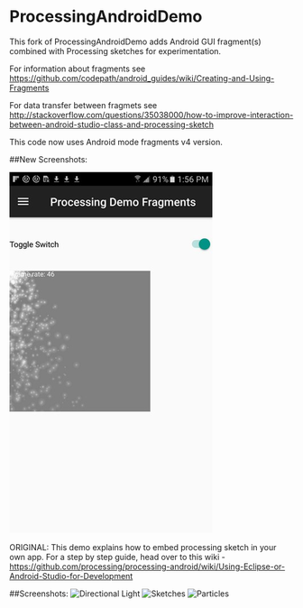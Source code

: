 # ProcessingAndroidDemo
This fork of ProcessingAndroidDemo adds Android GUI fragment(s) combined with Processing sketches for experimentation.

For information about fragments see https://github.com/codepath/android_guides/wiki/Creating-and-Using-Fragments

For data transfer between fragmets see http://stackoverflow.com/questions/35038000/how-to-improve-interaction-between-android-studio-class-and-processing-sketch

This code now uses Android mode fragments v4 version.

##New Screenshots:

![Particles with Android Button](rscreenshot1.jpg)

ORIGINAL:
This demo explains how to embed processing sketch in your own app. For a step by step guide, head over to this wiki - https://github.com/processing/processing-android/wiki/Using-Eclipse-or-Android-Studio-for-Development

##Screenshots:
![Directional Light](http://i.imgur.com/XLSMzSOl.png)
![Sketches](http://i.imgur.com/yvGolj6l.png)
![Particles](http://i.imgur.com/ZYDYUZYl.png)
